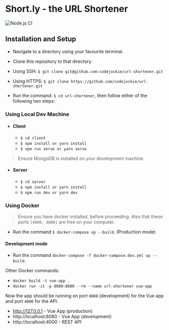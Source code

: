 # Short.ly - the URL Shortener
![Node.js CI](https://github.com/codejockie/url-shortener/workflows/Node.js%20CI/badge.svg?branch=main)

## Installation and Setup
+ Navigate to a directory using your favourite terminal.

+ Clone this repository to that directory.

+ Using SSH: `$ git clone git@github.com:codejockie/url-shortener.git`

+ Using HTTPS: `$ git clone https://github.com/codejockie/url-shortener.git`

+ Run the command: `$ cd url-shortener`, then follow either of the following two steps:

### Using Local Dev Machine

  + #### Client
    + `$ cd client`
    + `$ npm install or yarn install`
    + `$ npm run serve or yarn serve`

  > Ensure MongoDB is installed on your development machine.

  + #### Server
    + `$ cd server`
    + `$ npm install or yarn install`
    + `$ npm run dev or yarn dev`


### Using Docker
> Ensure you have docker installed, before proceeding. Also that these ports `[4000, 8080]` are free on your computer.

+ Run the command `$ docker-compose up --build`. (Production mode)

#### Development mode
+ Run the command `docker-compose -f docker-compose.dev.yml up --build`.

Other Docker commands:

- `docker build -t vue-app .`
- `docker run -it -p 8080:8080 --rm --name url-shortener vue-app`

Now the app should be running on port `8080` (development) for the Vue app and port `4000` for the API.

+ http://127.0.0.1 - Vue App (production)
+ http://localhost:8080 - Vue App (development)
+ http://localhost:4000 - REST API